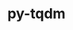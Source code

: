 ---
title: "py-tqdm"
layout: cache
categories: [package, develop-2023-11-19]
meta: {"versions": ["4.66.1"], "compilers": ["apple-clang@=15.0.0", "gcc@=11.3.0", "gcc@=11.4.0", "gcc@=9.4.0", "oneapi@=2023.2.0"], "oss": ["ubuntu20.04", "ubuntu22.04", "ventura"], "platforms": ["darwin", "linux"], "targets": ["aarch64", "neoverse_v1", "ppc64le", "x86_64_v3"], "stacks": ["e4s", "e4s-neoverse_v1", "e4s-oneapi", "e4s-power", "ml-darwin-aarch64-mps", "ml-linux-x86_64-cpu", "ml-linux-x86_64-cuda", "ml-linux-x86_64-rocm", "root"], "num_specs": 7, "num_specs_by_stack": {"root": 7, "ml-darwin-aarch64-mps": 1, "e4s-neoverse_v1": 1, "e4s-power": 1, "e4s": 2, "e4s-oneapi": 1, "ml-linux-x86_64-rocm": 1, "ml-linux-x86_64-cuda": 1, "ml-linux-x86_64-cpu": 1}}
spec_details: [{"hash": "wisypylseatofvzjpno6v5a7udn3exws", "compiler": "apple-clang@=15.0.0", "versions": ["4.66.1"], "os": "ventura", "platform": "darwin", "target": "aarch64", "variants": ["build_system=python_pip", "~notebook", "~telegram"], "stacks": ["root", "ml-darwin-aarch64-mps"], "size": "-", "tarball": "https://binaries.spack.io/releases/develop-2023-11-19/build_cache/darwin-ventura-aarch64/apple-clang-15.0.0/py-tqdm-4.66.1/darwin-ventura-aarch64-apple-clang-15.0.0-py-tqdm-4.66.1-wisypylseatofvzjpno6v5a7udn3exws.spack"}, {"hash": "ncgvfbw2yehogjaekpliaxyyxk5xe4mr", "compiler": "gcc@=11.4.0", "versions": ["4.66.1"], "os": "ubuntu20.04", "platform": "linux", "target": "neoverse_v1", "variants": ["build_system=python_pip", "~notebook", "~telegram"], "stacks": ["e4s-neoverse_v1", "root"], "size": "-", "tarball": "https://binaries.spack.io/releases/develop-2023-11-19/build_cache/linux-ubuntu20.04-neoverse_v1/gcc-11.4.0/py-tqdm-4.66.1/linux-ubuntu20.04-neoverse_v1-gcc-11.4.0-py-tqdm-4.66.1-ncgvfbw2yehogjaekpliaxyyxk5xe4mr.spack"}, {"hash": "rcifnkucqoqoaudgsjgptcagbsjmw4kd", "compiler": "gcc@=9.4.0", "versions": ["4.66.1"], "os": "ubuntu20.04", "platform": "linux", "target": "ppc64le", "variants": ["build_system=python_pip", "~notebook", "~telegram"], "stacks": ["e4s-power", "root"], "size": "-", "tarball": "https://binaries.spack.io/releases/develop-2023-11-19/build_cache/linux-ubuntu20.04-ppc64le/gcc-9.4.0/py-tqdm-4.66.1/linux-ubuntu20.04-ppc64le-gcc-9.4.0-py-tqdm-4.66.1-rcifnkucqoqoaudgsjgptcagbsjmw4kd.spack"}, {"hash": "45lgpzs37bem4tzbssyiolzre4fddwc5", "compiler": "gcc@=11.4.0", "versions": ["4.66.1"], "os": "ubuntu20.04", "platform": "linux", "target": "x86_64_v3", "variants": ["build_system=python_pip", "~notebook", "~telegram"], "stacks": ["root", "e4s"], "size": "-", "tarball": "https://binaries.spack.io/releases/develop-2023-11-19/build_cache/linux-ubuntu20.04-x86_64_v3/gcc-11.4.0/py-tqdm-4.66.1/linux-ubuntu20.04-x86_64_v3-gcc-11.4.0-py-tqdm-4.66.1-45lgpzs37bem4tzbssyiolzre4fddwc5.spack"}, {"hash": "aavsejbucpanhunpuxhwsfb2lmrahlao", "compiler": "gcc@=11.4.0", "versions": ["4.66.1"], "os": "ubuntu20.04", "platform": "linux", "target": "x86_64_v3", "variants": ["build_system=python_pip", "~notebook", "~telegram"], "stacks": ["root", "e4s"], "size": "-", "tarball": "https://binaries.spack.io/releases/develop-2023-11-19/build_cache/linux-ubuntu20.04-x86_64_v3/gcc-11.4.0/py-tqdm-4.66.1/linux-ubuntu20.04-x86_64_v3-gcc-11.4.0-py-tqdm-4.66.1-aavsejbucpanhunpuxhwsfb2lmrahlao.spack"}, {"hash": "lxwmc6jlnipwiysogo34zfi2nlgri5ub", "compiler": "oneapi@=2023.2.0", "versions": ["4.66.1"], "os": "ubuntu20.04", "platform": "linux", "target": "x86_64_v3", "variants": ["build_system=python_pip", "~notebook", "~telegram"], "stacks": ["root", "e4s-oneapi"], "size": "-", "tarball": "https://binaries.spack.io/releases/develop-2023-11-19/build_cache/linux-ubuntu20.04-x86_64_v3/oneapi-2023.2.0/py-tqdm-4.66.1/linux-ubuntu20.04-x86_64_v3-oneapi-2023.2.0-py-tqdm-4.66.1-lxwmc6jlnipwiysogo34zfi2nlgri5ub.spack"}, {"hash": "em752ofu5ectyf2fynhvouxnyu7gyylj", "compiler": "gcc@=11.3.0", "versions": ["4.66.1"], "os": "ubuntu22.04", "platform": "linux", "target": "x86_64_v3", "variants": ["build_system=python_pip", "~notebook", "~telegram"], "stacks": ["ml-linux-x86_64-rocm", "root", "ml-linux-x86_64-cuda", "ml-linux-x86_64-cpu"], "size": "-", "tarball": "https://binaries.spack.io/releases/develop-2023-11-19/build_cache/linux-ubuntu22.04-x86_64_v3/gcc-11.3.0/py-tqdm-4.66.1/linux-ubuntu22.04-x86_64_v3-gcc-11.3.0-py-tqdm-4.66.1-em752ofu5ectyf2fynhvouxnyu7gyylj.spack"}]
---